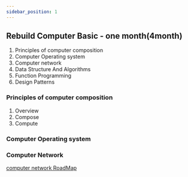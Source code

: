 ```yaml
---
sidebar_position: 1
---
```



## Rebuild Computer Basic - one month(4month)

1. Principles of computer composition
2. Computer Operating system
3. Computer network
4. Data Structure And Algorithms
5. Function Programming
6. Design Patterns


### Principles of computer composition

1. Overview
2. Compose 
3. Compute


### Computer Operating system 



### Computer Network

[computer network RoadMap](https://www.geeksforgeeks.org/computer-network-tutorials/)


